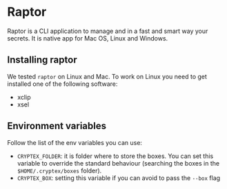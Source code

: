 # Raptor
Raptor is a CLI application to manage and in a fast and smart way your secrets. It is native app for Mac OS, Linux and Windows.

## Installing raptor

We tested `raptor` on Linux and Mac. To work on Linux you need to get installed one of the following software:
- xclip
- xsel

## Environment variables
Follow the list of the env variables you can use:
- `CRYPTEX_FOLDER`: it is folder where to store the boxes. You can set this variable to override the standard behaviour (searching the boxes in the `$HOME/.cryptex/boxes` folder).
- `CRYPTEX_BOX`: setting this variable if you can avoid to pass the `--box` flag
